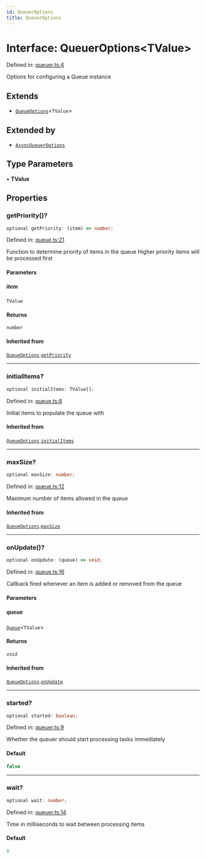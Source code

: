 ```yaml
---
id: QueuerOptions
title: QueuerOptions
---
```


<!-- DO NOT EDIT: this page is autogenerated from the type comments -->

# Interface: QueuerOptions\<TValue\>

Defined in: [queuer.ts:4](https://github.com/TanStack/pacer/blob/main/packages/pacer/src/queuer.ts#L4)

Options for configuring a Queue instance

## Extends

- [`QueueOptions`](queueoptions.md)\<`TValue`\>

## Extended by

- [`AsyncQueuerOptions`](asyncqueueroptions.md)

## Type Parameters

• **TValue**

## Properties

### getPriority()?

```ts
optional getPriority: (item) => number;
```

Defined in: [queue.ts:21](https://github.com/TanStack/pacer/blob/main/packages/pacer/src/queue.ts#L21)

Function to determine priority of items in the queue
Higher priority items will be processed first

#### Parameters

##### item

`TValue`

#### Returns

`number`

#### Inherited from

[`QueueOptions`](queueoptions.md).[`getPriority`](QueueOptions.md#getpriority)

***

### initialItems?

```ts
optional initialItems: TValue[];
```

Defined in: [queue.ts:8](https://github.com/TanStack/pacer/blob/main/packages/pacer/src/queue.ts#L8)

Initial items to populate the queue with

#### Inherited from

[`QueueOptions`](queueoptions.md).[`initialItems`](QueueOptions.md#initialitems)

***

### maxSize?

```ts
optional maxSize: number;
```

Defined in: [queue.ts:12](https://github.com/TanStack/pacer/blob/main/packages/pacer/src/queue.ts#L12)

Maximum number of items allowed in the queue

#### Inherited from

[`QueueOptions`](queueoptions.md).[`maxSize`](QueueOptions.md#maxsize)

***

### onUpdate()?

```ts
optional onUpdate: (queue) => void;
```

Defined in: [queue.ts:16](https://github.com/TanStack/pacer/blob/main/packages/pacer/src/queue.ts#L16)

Callback fired whenever an item is added or removed from the queue

#### Parameters

##### queue

[`Queue`](../classes/queue.md)\<`TValue`\>

#### Returns

`void`

#### Inherited from

[`QueueOptions`](queueoptions.md).[`onUpdate`](QueueOptions.md#onupdate)

***

### started?

```ts
optional started: boolean;
```

Defined in: [queuer.ts:9](https://github.com/TanStack/pacer/blob/main/packages/pacer/src/queuer.ts#L9)

Whether the queuer should start processing tasks immediately

#### Default

```ts
false
```

***

### wait?

```ts
optional wait: number;
```

Defined in: [queuer.ts:14](https://github.com/TanStack/pacer/blob/main/packages/pacer/src/queuer.ts#L14)

Time in milliseconds to wait between processing items

#### Default

```ts
0
```
